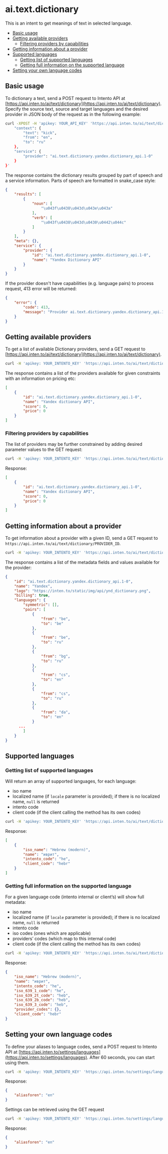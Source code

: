 # ai.text.dictionary

This is an intent to get meanings of text in selected language.

<!-- TOC depthFrom:2 -->

- [Basic usage](#basic-usage)
- [Getting available providers](#getting-available-providers)
    - [Filtering providers by capabilities](#filtering-providers-by-capabilities)
- [Getting information about a provider](#getting-information-about-a-provider)
- [Supported languages](#supported-languages)
    - [Getting list of supported languages](#getting-list-of-supported-languages)
    - [Getting full information on the supported language](#getting-full-information-on-the-supported-language)
- [Setting your own language codes](#setting-your-own-language-codes)

<!-- /TOC -->

## Basic usage

To dictionary a text, send a POST request to Intento API at [https://api.inten.to/ai/text/dictionary](https://api.inten.to/ai/text/dictionary). Specify the source text, source and target languages and the desired provider in JSON body of the request as in the following example:

```sh
curl -XPOST -H 'apikey: YOUR_API_KEY' 'https://api.inten.to/ai/text/dictionary' -d {
    "context": {
        "text": "kick",
        "from": "en",
        "to": "ru"
    },
    "service": {
        "provider": "ai.text.dictionary.yandex.dictionary_api.1-0"
    }
}'
```

The response contains the dictionary results grouped by part of speech and a service information. Parts of speech are formatted in snake_case style:

```json
{
    "results": [
        {
            "noun": [
                "\u043f\u0438\u043d\u043e\u043a"
            ],
            "verb": [
                "\u043f\u0438\u043d\u0430\u0442\u044c"
            ]
        }
    ],
    "meta": {},
    "service": {
        "provider": {
            "id": "ai.text.dictionary.yandex.dictionary_api.1-0",
            "name": "Yandex Dictionary API"
        }
    }
}
```

If the provider doesn't have capabilities (e.g. language pairs) to process request, 413 error will be returned:

```json
{
    "error": {
        "code": 413,
        "message": "Provider ai.text.dictionary.yandex.dictionary_api.1-0 constraint(s) violated: from (Source language)"
    }
}
```

## Getting available providers

To get a list of available Dictionary providers, send a GET request to [https://api.inten.to/ai/text/dictionary](https://api.inten.to/ai/text/dictionary).

```sh
curl -H 'apikey: YOUR_INTENTO_KEY' 'https://api.inten.to/ai/text/dictionary'
```

The response contains a list of the providers available for given constraints with an information on pricing etc:

```json
[
    {
        "id": "ai.text.dictionary.yandex.dictionary_api.1-0",
        "name": "Yandex dictionary API",
        "score": 0,
        "price": 0
    }
]
```

### Filtering providers by capabilities

The list of providers may be further constrained by adding desired parameter values to the GET request:

```sh
curl -H 'apikey: YOUR_INTENTO_KEY' 'https://api.inten.to/ai/text/dictionary?from=en&to=es'
```

Response:

```json
[
    {
        "id": "ai.text.dictionary.yandex.dictionary_api.1-0",
        "name": "Yandex dictionary API",
        "score": 0,
        "price": 0
    }
]
```

## Getting information about a provider

To get information about a provider with a given ID, send a GET request to `https://api.inten.to/ai/text/dictionary/PROVIDER_ID`.

```sh
curl -H 'apikey: YOUR_INTENTO_KEY' 'https://api.inten.to/ai/text/dictionary/ai.text.dictionary.yandex.dictionary_api.1-0'
```

The response contains a list of the metadata fields and values available for the provider:

```json
{
    "id": "ai.text.dictionary.yandex.dictionary_api.1-0",
    "name": "Yandex",
    "logo": "https://inten.to/static/img/api/ynd_dictionary.png",
    "billing": true,
    "languages": {
        "symmetric": [],
        "pairs": [
            {
                "from": "be",
                "to": "be"
            },
            {
                "from": "be",
                "to": "ru"
            },
            {
                "from": "bg",
                "to": "ru"
            },
            {
                "from": "cs",
                "to": "en"
            },
            {
                "from": "cs",
                "to": "ru"
            },
            {
                "from": "da",
                "to": "en"
            }
      ...
        ]
    }
}
```

## Supported languages

### Getting list of supported languages

Will return an array of supported languages, for each language:

- iso name
- localized name (if `locale` parameter is provided); if there is no localized name, `null` is returned
- intento code
- client code (if the client calling the method has its own codes)

```sh
curl -H 'apikey: YOUR_INTENTO_KEY' 'https://api.inten.to/ai/text/dictionary/languages?locale=ru'
```

Response:

```json
[
    {
        "iso_name": "Hebrew (modern)",
        "name": "иврит",
        "intento_code": "he",
        "client_code": "hebr"
    }
]
```

### Getting full information on the supported language

For a given language code (intento internal or client’s) will show full metadata:

- iso name
- localized name (if `locale` parameter is provided); if there is no localized name, `null` is returned
- intento code
- iso codes (ones which are applicable)
- providers’ codes (which map to this internal code)
- client code (if the client calling the method has its own codes)

```sh
curl -H 'apikey: YOUR_INTENTO_KEY' 'https://api.inten.to/ai/text/dictionary/languages/he?locale=ru'
```

Response:

```json
{
    "iso_name": "Hebrew (modern)",
    "name": "иврит",
    "intento_code": "he",
    "iso_639_1_code": "he",
    "iso_639_2t_code": "heb",
    "iso_639_2b_code": "heb",
    "iso_639_3_code": "heb",
    "provider_codes": {},
    "client_code": "hebr"
}
```

## Setting your own language codes

To define your aliases to language codes, send a POST request to Intento API at [https://api.inten.to/settings/languages](https://api.inten.to/settings/languages). After 60 seconds, you can start using them.

```sh
curl -H 'apikey: YOUR_INTENTO_KEY' 'https://api.inten.to/settings/languages' --data '{"aliasforen":"en"}'
```

Response:

```json
{
    "aliasforen": "en"
}
```

Settings can be retrieved using the GET request

```sh
curl -H 'apikey: YOUR_INTENTO_KEY' 'https://api.inten.to/settings/languages'
```

Response:

```json
{
    "aliasforen": "en"
}
```
